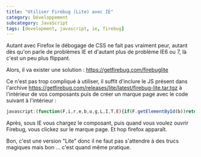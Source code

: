 ```yaml
---
title: "Utiliser Firebug (Lite) avec IE"
category: Développement
subcategory: JavaScript
tags: [development, javascript, ie, firebug]
---
```

Autant avec Firefox le débogage de CSS ne fait pas vraiment peur, autant dès qu'on parle de problèmes IE et d'autant 
plus de problème IE6 ou 7, là c'est un peu plus flippant.

Alors, il va exister une solution : https://getfirebug.com/firebuglite

Ce n'est pas trop compliqué à utiliser, il suffit d'inclure le JS présent dans l'archive https://getfirebug.com/releases/lite/latest/firebug-lite.tar.tgz à l'intérieur de vos composants puis de créer un marque page avec le code suivant à l'intérieur :

``` js
javascript:(function(F,i,r,e,b,u,g,L,I,T,E){if(F.getElementById(b))return;E=F[i+'NS']&&F.documentElement.namespaceURI;E=E?F[i+'NS'](E,'script'):F[i]('script');E[r]('id',b);E[r]('src',I+g+T);E[r](b,u);(F[e]('head')[0]||F[e]('body')[0]).appendChild(E);E=new%20Image;E[r]('src',I+L);})(document,'createElement','setAttribute','getElementsByTagName','FirebugLite','4','firebug-lite-debug.js','releases/lite/debug/skin/xp/sprite.png','https://getfirebug.com/','#startOpened');
```

Après, sous IE vous chargez le composant, puis quand vous voulez ouvrir Firebug, vous clickez sur le marque page. 
Et hop firefox apparaît.

Bon, c'est une version "Lite" donc il ne faut pas s'attendre à des trucs magiques mais bon ... c'est quand même pratique.
